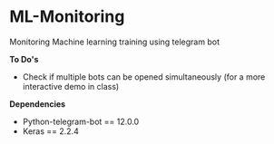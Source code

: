 # ML-Monitoring
Monitoring Machine learning training using telegram bot


**To Do's**
- Check if multiple bots can be opened simultaneously (for a more interactive demo in class)

**Dependencies**
- Python-telegram-bot == 12.0.0
- Keras == 2.2.4
